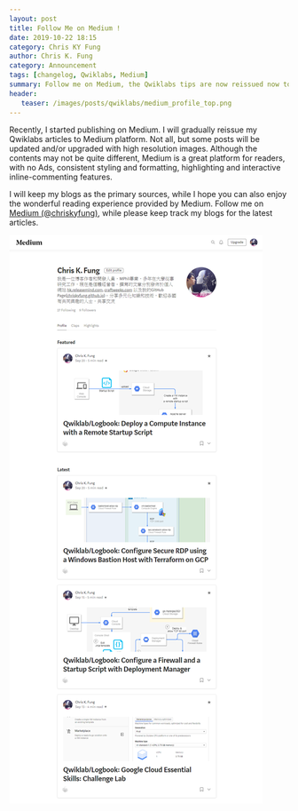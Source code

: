 ```yaml
---
layout: post
title: Follow Me on Medium !
date: 2019-10-22 18:15
category: Chris KY Fung
author: Chris K. Fung
category: Announcement
tags: [changelog, Qwiklabs, Medium]
summary: Follow me on Medium, the Qwiklabs tips are now reissued now to it!
header: 
   teaser: /images/posts/qwiklabs/medium_profile_top.png
---
```


Recently, I started publishing on Medium. I will gradually reissue my Qwiklabs articles to Medium platform. Not all, but some posts will be updated and/or upgraded with high resolution images. Although the contents may not be quite different, Medium is a great platform for readers, with no Ads, consistent styling and formatting, highlighting and interactive inline-commenting features.

I will keep my blogs as the primary sources, while I hope you can also enjoy the wonderful reading experience provided by Medium. Follow me on [Medium (@chriskyfung)](https://medium.com/@chriskyfung), while please keep track my blogs for the latest articles.

<!--more-->

![snapshot of my medium profile page on 2019-10-22](/images/posts/qwiklabs/medium_profile.png)
